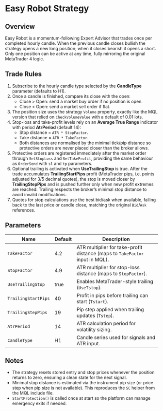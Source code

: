 # Easy Robot Strategy

## Overview
Easy Robot is a momentum-following Expert Advisor that trades once per completed hourly candle. When the previous candle closes bullish the strategy opens a new long position; when it closes bearish it opens a short. Only one position can be active at any time, fully mirroring the original MetaTrader 4 logic.

## Trade Rules
1. Subscribe to the hourly candle type selected by the **CandleType** parameter (defaults to H1).
2. Once a candle is finished, compare its close with the open:
   - Close > Open: send a market buy order if no position is open.
   - Close < Open: send a market sell order if flat.
3. The position size uses the strategy `Volume` property, exactly like the MQL version that relied on `CheckVolumeValue` with a default of 0.01 lots.
4. Stop-loss and take-profit levels rely on an **Average True Range** indicator with period **AtrPeriod** (default 14):
   - Stop distance = `ATR * StopFactor`.
   - Take distance = `ATR * TakeFactor`.
   - Both distances are normalised by the minimal tick/pip distance so protective orders are never placed closer than the broker allows.
5. Protective orders are registered immediately after the market order through `SetStopLoss` and `SetTakeProfit`, providing the same behaviour as `OrderSend` with `sl` and `tp` parameters.
6. Optional trailing is activated when **UseTrailingStop** is true. After the trade accumulates **TrailingStartPips** profit (MetaTrader pips, i.e. points adjusted for 3/5 decimal quotes), the stop is moved closer by **TrailingStepPips** and is pushed further only when new profit extremes are reached. Trailing respects the broker’s minimal stop distance to avoid invalid modifications.
7. Quotes for stop calculations use the best bid/ask when available, falling back to the last price or candle close, matching the original `Bid`/`Ask` references.

## Parameters
| Name | Default | Description |
|------|---------|-------------|
| `TakeFactor` | 4.2 | ATR multiplier for take-profit distance (maps to `TakeFactor` input in MQL). |
| `StopFactor` | 4.9 | ATR multiplier for stop-loss distance (maps to `StopFactor`). |
| `UseTrailingStop` | true | Enables MetaTrader-style trailing (`UseTstop`). |
| `TrailingStartPips` | 40 | Profit in pips before trailing can start (`Tstart`). |
| `TrailingStepPips` | 19 | Pip step applied when trailing updates (`Tstep`). |
| `AtrPeriod` | 14 | ATR calculation period for volatility sizing. |
| `CandleType` | H1 | Candle series used for signals and ATR input. |

## Notes
- The strategy resets stored entry and stop prices whenever the position returns to zero, ensuring a clean state for the next signal.
- Minimal stop distance is estimated via the instrument pip size (or price step when pip size is not available). This reproduces the `SC` helper from the MQL include file.
- `StartProtection()` is called once at start so the platform can manage emergency exits if needed.

